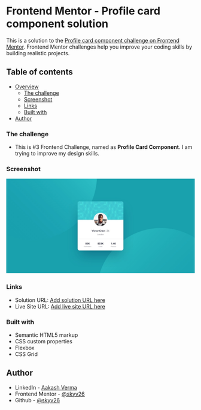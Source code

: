# Frontend Mentor - Profile card component solution

This is a solution to the [Profile card component challenge on Frontend Mentor](https://www.frontendmentor.io/challenges/profile-card-component-cfArpWshJ). Frontend Mentor challenges help you improve your coding skills by building realistic projects. 

## Table of contents

- [Overview](#overview)
  - [The challenge](#the-challenge)
  - [Screenshot](#screenshot)
  - [Links](#links)
  - [Built with](#built-with)
- [Author](#author)

### The challenge

- This is #3 Frontend Challenge, named as **Profile Card Component**. I am trying to improve my design skills.

### Screenshot

![Image](./design/desktop-design.jpg)


### Links

- Solution URL: [Add solution URL here](https://your-solution-url.com)
- Live Site URL: [Add live site URL here](https://your-live-site-url.com)

### Built with

- Semantic HTML5 markup
- CSS custom properties
- Flexbox
- CSS Grid



## Author

- LinkedIn - [Aakash Verma](https://www.linkedin.com/in/devaakash/)
- Frontend Mentor - [@skyv26](https://www.frontendmentor.io/profile/skyv26)
- Github - [@skyv26](https://github.com/skyv26)